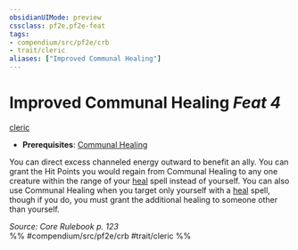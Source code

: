 ```yaml
---
obsidianUIMode: preview
cssclass: pf2e,pf2e-feat
tags:
- compendium/src/pf2e/crb
- trait/cleric
aliases: ["Improved Communal Healing"]
---
```

# Improved Communal Healing  *Feat 4*  
[cleric](../../rules/traits/cleric.md)  

- **Prerequisites**: [Communal Healing](communal-healing.md)

You can direct excess channeled energy outward to benefit an ally. You can grant the Hit Points you would regain from Communal Healing to any one creature within the range of your [heal](../spells/heal.md) spell instead of yourself. You can also use Communal Healing when you target only yourself with a [heal](../spells/heal.md) spell, though if you do, you must grant the additional healing to someone other than yourself.

*Source: Core Rulebook p. 123*  
%% #compendium/src/pf2e/crb #trait/cleric %%